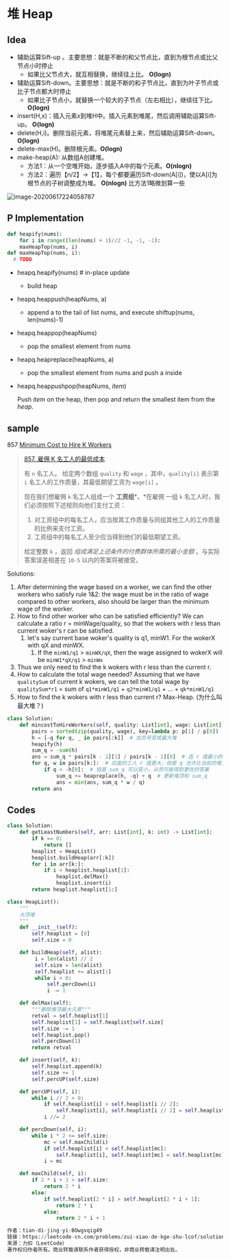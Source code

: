 # 堆 Heap

## Idea

-   辅助运算Sift-up 。主要思想：就是不断的和父节点比，直到为根节点或比父节点小时停止
    -   如果比父节点大，就互相替换，继续往上比。 **O(logn)**
-   辅助运算Sift-down。主要思想：就是不断的和子节点比，直到为叶子节点或比子节点都大时停止
    -   如果比子节点小，就替换一个较大的子节点（左右相比），继续往下比。 **O(logn)**
-   insert(H,x)：插入元素x到堆H中。插入元素到堆尾，然后调用辅助运算Sift-up。 **O(logn)**
-   delete(H,i)。删除当前元素，将堆尾元素替上来，然后辅助运算Sift-down。 **O(logn)**
-   delete-max(H)。删除根元素。**O(logn)**
-   make-heap(A): 从数组A创建堆。
    -   方法1：从一个空堆开始，逐步插入A中的每个元素。**O(nlogn)**
    -   方法2：遍历【n/2】->【1】，每个都要遍历Sift-down(A[i])，使以A[i]为根节点的子树调整成为堆。 **O(nlogn)** 比方法1略微划算一些

![image-20200617224058787](https://colalinn.github.io/2020/07/07/2020-07-07-algorithm/image-20200617224058787.png)



## P Implementation

```python
def heapify(nums):
	for i in range((len(nums) + 1)//2 -1, -1, -1):
    maxHeapTop(nums, i)
def maxHeapTop(nums, i):
  # TODO
```



-   heapq.heapify(nums) # in-place update

    -   build heap

-   heapq.heappush(heapNums, a)

    -   append a to the tail of list nums, and execute shiftup(nums, len(nums)-1)

-   heapq.heappop(heapNums)

    -   pop the smallest element from nums

-   heapq.heapreplace(heapNums, a)

    -   pop the smallest element from nums and push a inside

-   heapq.heappushpop(heapNums, *item*)

    Push *item* on the heap, then pop and return the smallest item from the *heap*. 

## sample

857 [Minimum Cost to Hire K Workers](https://leetcode.cn/problems/minimum-cost-to-hire-k-workers/)

>   [857. 雇佣 K 名工人的最低成本](https://leetcode.cn/problems/minimum-cost-to-hire-k-workers/)
>
>   有 `n` 名工人。 给定两个数组 `quality` 和 `wage` ，其中，`quality[i]` 表示第 `i` 名工人的工作质量，其最低期望工资为 `wage[i]` 。
>
>   现在我们想雇佣 `k` 名工人组成一个 **工资组***。*在雇佣 一组 `k` 名工人时，我们必须按照下述规则向他们支付工资：
>
>   1.  对工资组中的每名工人，应当按其工作质量与同组其他工人的工作质量的比例来支付工资。
>   2.  工资组中的每名工人至少应当得到他们的最低期望工资。
>
>   给定整数 `k` ，返回 *组成满足上述条件的付费群体所需的最小金额* 。与实际答案误差相差在 `10-5` 以内的答案将被接受。

Solutions:

1. After determining the wage based on a worker, we can find the other workers who satisfy rule 1&2: the wage must be in the ratio of wage compared to other workers, also should be larger than the minimum wage of the worker.
2. How to find other worker who can be satisfied efficiently? We can calculate a ratio r = minWage/quality, so that the wokers with r less than current woker's r can be satisfied.
    1. let's say current base woker's quality is q1, minW1. For the wokerX with qX and minWX.
        1. If the `minW1/q1` > `minWX/qX`, then the wage assigned to wokerX will be `minW1*qX/q1` > `minWx`
3. Thus we only need to find the k wokers with r less than the current r. 
4. How to calculate the total wage needed? Assuming that we have `qualitySum` of current k wokers, we can tell the total wage by `qualitySum*r1` = sum of `q1*minW1/q1` + `q2*minW1/q1` + ... + `qk*minW1/q1`
5. How to find the k wokers with r less than current r? Max-Heap. (为什么叫最大堆？)

```python
class Solution:
    def mincostToHireWorkers(self, quality: List[int], wage: List[int], k: int) -> float:
        pairs = sorted(zip(quality, wage), key=lambda p: p[1] / p[0])  # 按照 r 值排序
        h = [-q for q, _ in pairs[:k]]  # 加负号变成最大堆
        heapify(h)
        sum_q = -sum(h)
        ans = sum_q * pairs[k - 1][1] / pairs[k - 1][0]  # 选 r 值最小的 k 名工人
        for q, w in pairs[k:]:  # 后面的工人 r 值更大，但是 q 也许比当前的堆顶更小
            if q < -h[0]:  # 但是 sum_q 可以变小，从而可能得到更优的答案
                sum_q += heapreplace(h, -q) + q  # 更新堆顶和 sum_q
                ans = min(ans, sum_q * w / q)
        return ans
```

## Codes

```python
class Solution:
    def getLeastNumbers(self, arr: List[int], k: int) -> List[int]:
        if k == 0:
            return []
        heaplist = HeapList()
        heaplist.buildHeap(arr[:k])
        for i in arr[k:]:
            if i < heaplist.heaplist[1]:
                heaplist.delMax()
                heaplist.insert(i)
        return heaplist.heaplist[1:]

class HeapList():
    """
    大顶堆
    """
    def __init__(self):
        self.heaplist = [0]
        self.size = 0

    def buildHeap(self, alist):
         i = len(alist) // 2
         self.size = len(alist)
         self.heaplist += alist[:]
         while i > 0:
             self.percDown(i)
             i -= 1

    def delMax(self):
        """删除堆顶最大元素"""
        retval = self.heaplist[1]
        self.heaplist[1] = self.heaplist[self.size]
        self.size -= 1
        self.heaplist.pop()
        self.percDown(1)
        return retval

    def insert(self, k):
        self.heaplist.append(k)
        self.size += 1
        self.percUP(self.size)

    def percUP(self, i):
        while i // 2 > 0:
            if self.heaplist[i] > self.heaplist[i // 2]:
                self.heaplist[i], self.heaplist[i // 2] = self.heaplist[i // 2], self.heaplist[i]
            i //= 2

    def percDown(self, i):
        while i * 2 <= self.size:
            mc = self.maxChild(i)
            if self.heaplist[i] < self.heaplist[mc]:
                self.heaplist[i], self.heaplist[mc] = self.heaplist[mc], self.heaplist[i]
            i = mc

    def maxChild(self, i):
        if 2 * i + 1 > self.size:
            return 2 * i
        else:
            if self.heaplist[2 * i] > self.heaplist[2 * i + 1]:
                return 2 * i
            else:
                return 2 * i + 1

作者：tian-di-jing-yi-BOwgvqig49
链接：https://leetcode-cn.com/problems/zui-xiao-de-kge-shu-lcof/solution/nei-zhi-sort-kuai-pai-si-xiang-zui-da-dui-san-chon/
来源：力扣（LeetCode）
著作权归作者所有。商业转载请联系作者获得授权，非商业转载请注明出处。
```

